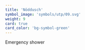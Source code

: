 ```yaml
---
title: 'Nöddusch'
symbol_image: 'symbols/utp/09.svg'
weight: 9
card: true
card_color: 'bg-symbol-green'
---
```


Emergency shower